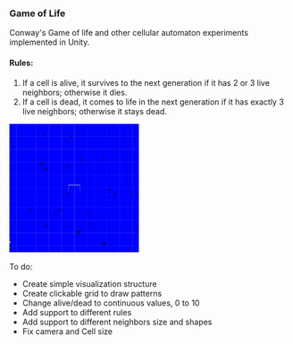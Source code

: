 ﻿### Game of Life

Conway's Game of life and other cellular automaton experiments implemented in Unity.

#### Rules:

1. If a cell is alive, it survives to the next generation if it has 2 or 3 live neighbors; otherwise it
   dies.
2.  If a cell is dead, it comes to life in the next generation if it has exactly 3 live neighbors; otherwise
   it stays dead.

![gif1](./Videos/gif1.gif)

To do:

* Create simple visualization structure
* Create clickable grid to draw patterns
* Change alive/dead to continuous values, 0 to 10
* Add support to different rules
* Add support to different neighbors size and shapes
* Fix camera and Cell size